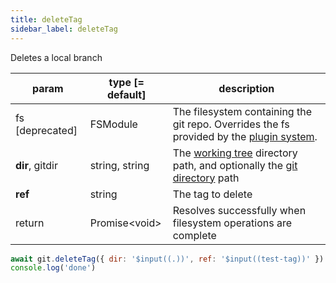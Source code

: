 ```yaml
---
title: deleteTag
sidebar_label: deleteTag
---
```


Deletes a local branch

| param           | type [= default] | description                                                                                                    |
| --------------- | ---------------- | -------------------------------------------------------------------------------------------------------------- |
| fs [deprecated] | FSModule         | The filesystem containing the git repo. Overrides the fs provided by the [plugin system](./plugin_fs.md).      |
| **dir**, gitdir | string, string   | The [working tree](dir-vs-gitdir.md) directory path, and optionally the [git directory](dir-vs-gitdir.md) path |
| **ref**         | string           | The tag to delete                                                                                              |
| return          | Promise\<void\>  | Resolves successfully when filesystem operations are complete                                                  |

```js live
await git.deleteTag({ dir: '$input((.))', ref: '$input((test-tag))' })
console.log('done')
```
